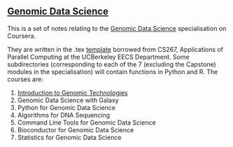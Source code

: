 ## [Genomic Data Science](https://www.coursera.org/specializations/genomic-data-science)

This is a set of notes relating to the [Genomic Data Science](https://www.coursera.org/specializations/genomic-data-science) specialisation on Coursera. 

They are written in the .tex [template](https://www.cs.cmu.edu/~ggordon/10725-F12/template.tex) borrowed from CS267, Applications of Parallel Computing at the UCBerkeley EECS Department. Some subdirectories (corresponding to each of the 7 (excluding the Capstone) modules in the specialisation) will contain functions in Python and R. The courses are:

1. [Introduction to Genomic Technologies](https://github.com/crahal/Learning-Socio-Genomics/tree/master/Genomic%20Data%20Science/Introduction%20to%20Genomic%20Technologies)
2. Genomic Data Science with Galaxy
3. Python for Genomic Data Science
4. Algorithms for DNA Sequencing
5. Command Line Tools for Genomic Data Science
6. Bioconductor for Genomic Data Science
7. Statistics for Genomic Data Science

